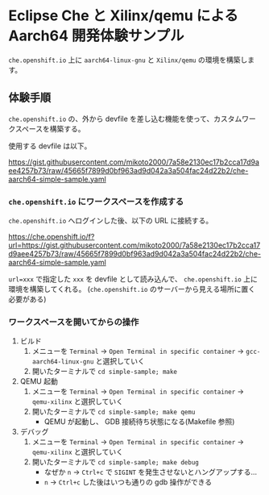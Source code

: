 # Eclipse Che と Xilinx/qemu による Aarch64 開発体験サンプル

`che.openshift.io` 上に `aarch64-linux-gnu` と `Xilinx/qemu` の環境を構築します。

## 体験手順

`che.openshift.io` の、外から devfile を差し込む機能を使って、カスタムワークスペースを構築する。

使用する devfile は以下。

https://gist.githubusercontent.com/mikoto2000/7a58e2130ec17b2cca17d9aee4257b73/raw/45665f7899d0bf963ad9d042a3a504fac24d22b2/che-aarch64-simple-sample.yaml

### `che.openshift.io` にワークスペースを作成する

`che.openshift.io` へログインした後、以下の URL に接続する。

https://che.openshift.io/f?url=https://gist.githubusercontent.com/mikoto2000/7a58e2130ec17b2cca17d9aee4257b73/raw/45665f7899d0bf963ad9d042a3a504fac24d22b2/che-aarch64-simple-sample.yaml

`url=xxx` で指定した `xxx` を devfile として読み込んで、 `che.openshift.io` 上に環境を構築してくれる。
(`che.openshift.io` のサーバーから見える場所に置く必要がある)


### ワークスペースを開いてからの操作

1. ビルド
    1. メニューを `Terminal` -> `Open Terminal in specific container` -> `gcc-aarch64-linux-gnu` と選択していく
    2. 開いたターミナルで `cd simple-sample; make`
2. QEMU 起動
    1. メニューを `Terminal` -> `Open Terminal in specific container` -> `qemu-xilinx` と選択していく
    2. 開いたターミナルで `cd simple-sample; make qemu`
        - QEMU が起動し、 GDB 接続待ち状態になる(Makefile 参照)
3. デバッグ
    1. メニューを `Terminal` -> `Open Terminal in specific container` -> `qemu-xilinx` と選択していく
    2. 開いたターミナルで `cd simple-sample; make debug`
       - なぜか `n` -> `Ctrl+c` で `SIGINT` を発生させないとハングアップする...
       - `n` -> `Ctrl+c` した後はいつも通りの gdb 操作ができる
       
       
